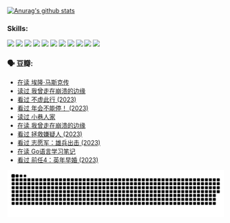 
[![Anurag's github stats](https://github-readme-stats.vercel.app/api?username=w940853815)](https://github.com/anuraghazra/github-readme-stats)

### Skills:

<code><img height="32" src="https://cdn.jsdelivr.net/npm/simple-icons@v5/icons/python.svg"></code>
<code><img height="32" src="https://cdn.jsdelivr.net/npm/simple-icons@v5/icons/javascript.svg"></code>
<code><img height="32" src="https://cdn.jsdelivr.net/npm/simple-icons@v5/icons/django.svg"></code>
<code><img height="32" src="https://cdn.jsdelivr.net/npm/simple-icons@v5/icons/flask.svg"></code>
<code><img height="32" src="https://cdn.jsdelivr.net/npm/simple-icons@v5/icons/vuetify.svg"></code>
<code><img height="32" src="https://cdn.jsdelivr.net/npm/simple-icons@v5/icons/git.svg"></code>
<code><img height="32" src="https://cdn.jsdelivr.net/npm/simple-icons@v5/icons/docker.svg"></code>
<code><img height="32" src="https://cdn.jsdelivr.net/npm/simple-icons@v5/icons/postgresql.svg"></code>
<code><img height="32" src="https://cdn.jsdelivr.net/npm/simple-icons@v5/icons/elasticsearch.svg"></code>
<code><img height="32" src="https://cdn.jsdelivr.net/npm/simple-icons@v5/icons/macos.svg"></code>
<code><img height="32" src="https://cdn.jsdelivr.net/npm/simple-icons@v5/icons/linux.svg"></code>

### 🗣 豆瓣:

<!-- DOUBAN-ACTIVITIES:START -->
- [在读 埃隆·马斯克传](https://www.douban.com/people/136069238/status/4500417190/?_i=06230653)
- [读过 我曾走在崩溃的边缘](https://www.douban.com/people/136069238/status/4500416754/?_i=06230653)
- [看过 不虚此行‎ (2023)](https://www.douban.com/people/136069238/status/4499973052/?_i=06230653)
- [看过 年会不能停！‎ (2023)](https://www.douban.com/people/136069238/status/4498582002/?_i=06230653)
- [读过 小巷人家](https://www.douban.com/people/136069238/status/4489290935/?_i=06230653)
- [在读 我曾走在崩溃的边缘](https://www.douban.com/people/136069238/status/4489290559/?_i=06230653)
- [看过 拯救嫌疑人‎ (2023)](https://www.douban.com/people/136069238/status/4477421513/?_i=06230653)
- [看过 志愿军：雄兵出击‎ (2023)](https://www.douban.com/people/136069238/status/4465247367/?_i=06230653)
- [在读 Go语言学习笔记](https://www.douban.com/people/136069238/status/4459852901/?_i=06230653)
- [看过 前任4：英年早婚‎ (2023)](https://www.douban.com/people/136069238/status/4458320768/?_i=06230653)
<!-- DOUBAN-ACTIVITIES:END -->


![Snake animation](https://raw.githubusercontent.com/w940853815/w940853815/output/github-contribution-grid-snake.svg)

<!--
**w940853815/w940853815** is a ✨ _special_ ✨ repository because its `README.md` (this file) appears on your GitHub profile.

Here are some ideas to get you started:

- 🔭 I’m currently working on ...
- 🌱 I’m currently learning ...
- 👯 I’m looking to collaborate on ...
- 🤔 I’m looking for help with ...
- 💬 Ask me about ...
- 📫 How to reach me: ...
- 😄 Pronouns: ...
- ⚡ Fun fact: ...
-->
